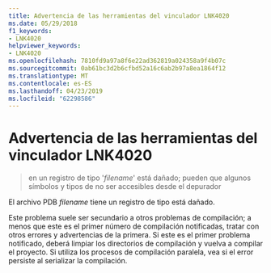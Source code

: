```yaml
---
title: Advertencia de las herramientas del vinculador LNK4020
ms.date: 05/29/2018
f1_keywords:
- LNK4020
helpviewer_keywords:
- LNK4020
ms.openlocfilehash: 7810fd9a97a8f6e22ad362819a024358a9f4b07c
ms.sourcegitcommit: 0ab61bc3d2b6cfbd52a16c6ab2b97a8ea1864f12
ms.translationtype: MT
ms.contentlocale: es-ES
ms.lasthandoff: 04/23/2019
ms.locfileid: "62298586"
---
```

# <a name="linker-tools-warning-lnk4020"></a>Advertencia de las herramientas del vinculador LNK4020

> en un registro de tipo '*filename*' está dañado; pueden que algunos símbolos y tipos de no ser accesibles desde el depurador

El archivo PDB *filename* tiene un registro de tipo está dañado.

Este problema suele ser secundario a otros problemas de compilación; a menos que este es el primer número de compilación notificadas, tratar con otros errores y advertencias de la primera. Si este es el primer problema notificado, deberá limpiar los directorios de compilación y vuelva a compilar el proyecto. Si utiliza los procesos de compilación paralela, vea si el error persiste al serializar la compilación.